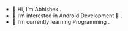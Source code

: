- 👋 Hi, I’m Abhishek .
- 👀 I’m interested in Android Development 📱 .
- 🌱 I’m currently learning Programming .

<!---
abhishek-devx/abhishek-devx is a ✨ special ✨ repository because its `README.md` (this file) appears on your GitHub profile.
You can click the Preview link to take a look at your changes.
--->
